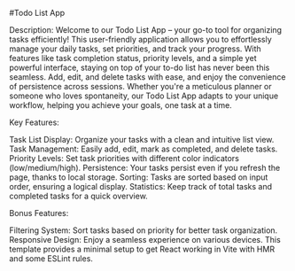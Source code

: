#Todo List App

Description: Welcome to our Todo List App – your go-to tool for organizing tasks efficiently! This user-friendly application allows you to effortlessly manage your daily tasks, set priorities, and track your progress. With features like task completion status, priority levels, and a simple yet powerful interface, staying on top of your to-do list has never been this seamless. Add, edit, and delete tasks with ease, and enjoy the convenience of persistence across sessions. Whether you're a meticulous planner or someone who loves spontaneity, our Todo List App adapts to your unique workflow, helping you achieve your goals, one task at a time.

Key Features:

Task List Display: Organize your tasks with a clean and intuitive list view. 
Task Management: Easily add, edit, mark as completed, and delete tasks. 
Priority Levels: Set task priorities with different color indicators (low/medium/high). 
Persistence: Your tasks persist even if you refresh the page, thanks to local storage. 
Sorting: Tasks are sorted based on input order, ensuring a logical display. 
Statistics: Keep track of total tasks and completed tasks for a quick overview. 

Bonus Features:

Filtering System: Sort tasks based on priority for better task organization. Responsive Design: Enjoy a seamless experience on various devices.
This template provides a minimal setup to get React working in Vite with HMR and some ESLint rules.

